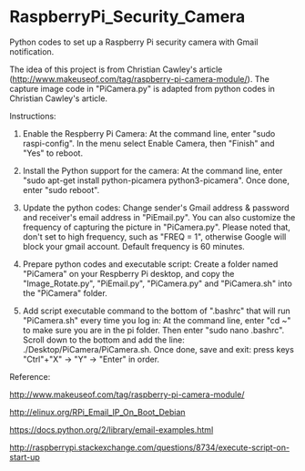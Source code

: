 # RaspberryPi_Security_Camera

Python codes to set up a Raspberry Pi security camera with Gmail notification.

The idea of this project is from Christian Cawley's article (http://www.makeuseof.com/tag/raspberry-pi-camera-module/). The capture image code in "PiCamera.py" is adapted from python codes in Christian Cawley's article.

Instructions:

1. Enable the Respberry Pi Camera:
   At the command line, enter "sudo raspi-config". In the menu select Enable Camera, then "Finish" and "Yes" to reboot.
   
2. Install the Python support for the camera:
   At the command line, enter "sudo apt-get install python-picamera python3-picamera". Once done, enter "sudo reboot".
 
3. Update the python codes: 
   Change sender's Gmail address & password and receiver's email address in "PiEmail.py". You can also customize the frequency of capturing the picture in "PiCamera.py". Please noted that, don't set to high frequency, such as "FREQ = 1", otherwise Google will block your gmail account. Default frequency is 60 minutes. 
 
4. Prepare python codes and executable script:
   Create a folder named "PiCamera" on your Respberry Pi desktop, and copy the "Image_Rotate.py", "PiEmail.py", "PiCamera.py" and "PiCamera.sh" into the "PiCamera" folder.

5. Add script executable command to the bottom of ".bashrc" that will run "PiCamera.sh" every time you log in:
   At the command line, enter "cd ~" to make sure you are in the pi folder. Then enter "sudo nano .bashrc". Scroll down to the bottom and add the line: ./Desktop/PiCamera/PiCamera.sh. Once done, save and exit: press keys "Ctrl"+"X" -> "Y" -> "Enter" in order.
 
 
Reference:

http://www.makeuseof.com/tag/raspberry-pi-camera-module/

http://elinux.org/RPi_Email_IP_On_Boot_Debian

https://docs.python.org/2/library/email-examples.html

http://raspberrypi.stackexchange.com/questions/8734/execute-script-on-start-up
    
